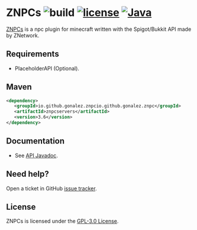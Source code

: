 # ZNPCs ![build](https://github.com/gonalez/znpc-servers/workflows/build/badge.svg) [![license](https://img.shields.io/github/license/gonalez/znpc-servers)](https://github.com/gonalez/znpc-servers/blob/master/LICENSE) [![Java](https://img.shields.io/badge/Java-8%2B-ff696c)](https://img.shields.io/badge/Java-8%2B-ff696c)

[ZNPCs](https://www.spigotmc.org/resources/znpcs.80940/) is a npc plugin for minecraft written with the Spigot/Bukkit API made by ZNetwork. 

## Requirements
* PlaceholderAPI (Optional).

## Maven

```xml
<dependency>
   <groupId>io.github.gonalez.znpcio.github.gonalez.znpc</groupId>
   <artifactId>znpcservers</artifactId>
   <version>3.6</version>
</dependency>
```

## Documentation

* See [API Javadoc](https://javadoc.io/doc/io.github.gonalez.znpcservers/znpcservers).

## Need help?

Open a ticket in GitHub [issue tracker](https://github.com/ZNetworkW/znpc-servers/issues).

## License

ZNPCs is licensed under the [GPL-3.0 License](LICENSE).
